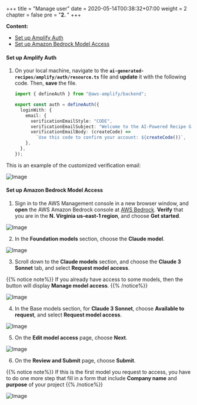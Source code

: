 +++
title = "Manage user"
date = 2020-05-14T00:38:32+07:00
weight = 2
chapter = false
pre = "<b>2. </b>"
+++


**Content:**
- [Set up Amplify Auth](#set-up-amplify-auth)
- [Set up Amazon Bedrock Model Access](#set-up-amazon-bedrock-model-access)
#### Set up Amplify Auth

1. On your local machine, navigate to the **`ai-generated-recipes/amplify/auth/resource.ts`** file and **update** it with the following code. Then, **save** the file.

   ```typescript
   import { defineAuth } from "@aws-amplify/backend";

   export const auth = defineAuth({
     loginWith: {
       email: {
         verificationEmailStyle: "CODE",
         verificationEmailSubject: "Welcome to the AI-Powered Recipe Generator!",
         verificationEmailBody: (createCode) =>
           `Use this code to confirm your account: ${createCode()}`,
       },
     },
   });

This is an example of the customized verification email:

![Image](/images/2-manage-users/mailcode.png?width=30pc)


#### Set up Amazon Bedrock Model Access

1.  Sign in to the AWS Management console in a new browser window, and **open** the AWS Amazon Bedrock console at [AWS Bedrock](https://console.aws.amazon.com/bedrock/). **Verify** that you are in the **N. Virginia us-east-1 region**, and choose **Get started**.

![Image](/images/2-manage-users/bedrock.png?width=40pc)

2. In the **Foundation models** section, choose the **Claude model**.


![Image](/images/2-manage-users/choosemodel.png?width=30pc)

3. Scroll down to the **Claude models** section, and choose the **Claude 3 Sonnet** tab, and select **Request model access**.

{{% notice note%}}
If you already have access to some models, then the button will display **Manage model access**. 
{{% /notice%}}

![Image](/images/2-manage-users/claude3sonnet.png?width=30pc)

4. In the Base models section, for **Claude 3 Sonnet**, choose **Available to request**, and select **Request model access**.

![Image](/images/2-manage-users/basemodel.png?width=30pc)

5.  On the **Edit model access** page, choose **Next**.

![Image](/images/2-manage-users/checkbasemodel.png?width=30pc)

6.  On the **Review and Submit** page, choose **Submit**.

{{% notice note%}}
If this is the first model you request to access, you have to do one more step that fill in a form that include **Company name** and **purpose** of your project
{{% /notice%}}

![Image](/images/2-manage-users/reviewModel.png?width=30pc)

